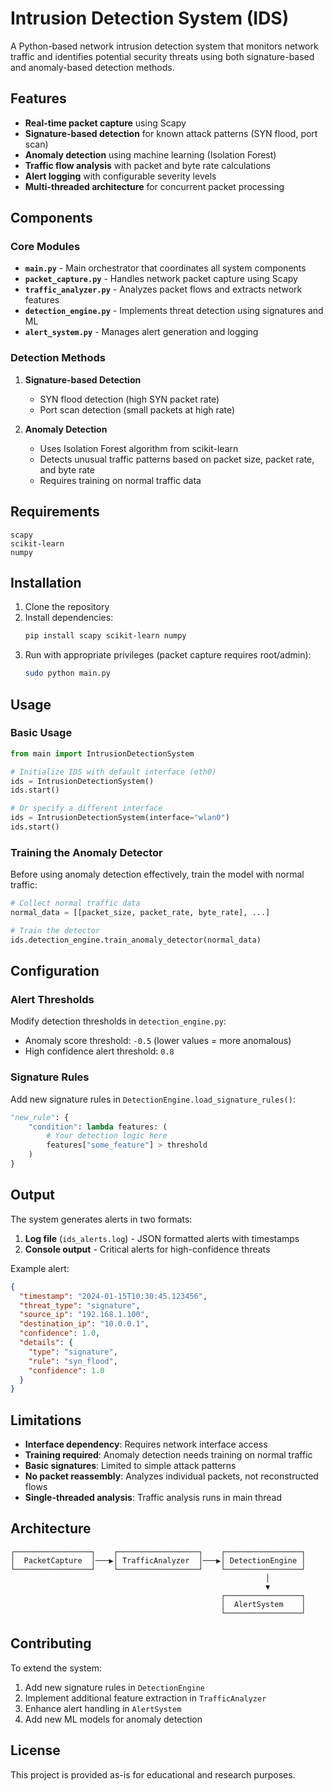 # Intrusion Detection System (IDS)

A Python-based network intrusion detection system that monitors network traffic and identifies potential security threats using both signature-based and anomaly-based detection methods.

## Features

- **Real-time packet capture** using Scapy
- **Signature-based detection** for known attack patterns (SYN flood, port scan)
- **Anomaly detection** using machine learning (Isolation Forest)
- **Traffic flow analysis** with packet and byte rate calculations
- **Alert logging** with configurable severity levels
- **Multi-threaded architecture** for concurrent packet processing

## Components

### Core Modules

- **`main.py`** - Main orchestrator that coordinates all system components
- **`packet_capture.py`** - Handles network packet capture using Scapy
- **`traffic_analyzer.py`** - Analyzes packet flows and extracts network features
- **`detection_engine.py`** - Implements threat detection using signatures and ML
- **`alert_system.py`** - Manages alert generation and logging

### Detection Methods

1. **Signature-based Detection**
   - SYN flood detection (high SYN packet rate)
   - Port scan detection (small packets at high rate)

2. **Anomaly Detection**
   - Uses Isolation Forest algorithm from scikit-learn
   - Detects unusual traffic patterns based on packet size, packet rate, and byte rate
   - Requires training on normal traffic data

## Requirements

```
scapy
scikit-learn
numpy
```

## Installation

1. Clone the repository
2. Install dependencies:
   ```bash
   pip install scapy scikit-learn numpy
   ```
3. Run with appropriate privileges (packet capture requires root/admin):
   ```bash
   sudo python main.py
   ```

## Usage

### Basic Usage

```python
from main import IntrusionDetectionSystem

# Initialize IDS with default interface (eth0)
ids = IntrusionDetectionSystem()
ids.start()

# Or specify a different interface
ids = IntrusionDetectionSystem(interface="wlan0")
ids.start()
```

### Training the Anomaly Detector

Before using anomaly detection effectively, train the model with normal traffic:

```python
# Collect normal traffic data
normal_data = [[packet_size, packet_rate, byte_rate], ...]

# Train the detector
ids.detection_engine.train_anomaly_detector(normal_data)
```

## Configuration

### Alert Thresholds

Modify detection thresholds in `detection_engine.py`:
- Anomaly score threshold: `-0.5` (lower values = more anomalous)
- High confidence alert threshold: `0.8`

### Signature Rules

Add new signature rules in `DetectionEngine.load_signature_rules()`:

```python
"new_rule": {
    "condition": lambda features: (
        # Your detection logic here
        features["some_feature"] > threshold
    )
}
```

## Output

The system generates alerts in two formats:

1. **Log file** (`ids_alerts.log`) - JSON formatted alerts with timestamps
2. **Console output** - Critical alerts for high-confidence threats

Example alert:
```json
{
  "timestamp": "2024-01-15T10:30:45.123456",
  "threat_type": "signature",
  "source_ip": "192.168.1.100",
  "destination_ip": "10.0.0.1",
  "confidence": 1.0,
  "details": {
    "type": "signature",
    "rule": "syn_flood",
    "confidence": 1.0
  }
}
```

## Limitations

- **Interface dependency**: Requires network interface access
- **Training required**: Anomaly detection needs training on normal traffic
- **Basic signatures**: Limited to simple attack patterns
- **No packet reassembly**: Analyzes individual packets, not reconstructed flows
- **Single-threaded analysis**: Traffic analysis runs in main thread

## Architecture

```
┌─────────────────┐    ┌──────────────────┐    ┌─────────────────┐
│  PacketCapture  │───▶│ TrafficAnalyzer  │───▶│ DetectionEngine │
└─────────────────┘    └──────────────────┘    └─────────────────┘
                                                         │
                                                         ▼
                                               ┌─────────────────┐
                                               │  AlertSystem    │
                                               └─────────────────┘
```

## Contributing

To extend the system:

1. Add new signature rules in `DetectionEngine`
2. Implement additional feature extraction in `TrafficAnalyzer`
3. Enhance alert handling in `AlertSystem`
4. Add new ML models for anomaly detection

## License

This project is provided as-is for educational and research purposes.
